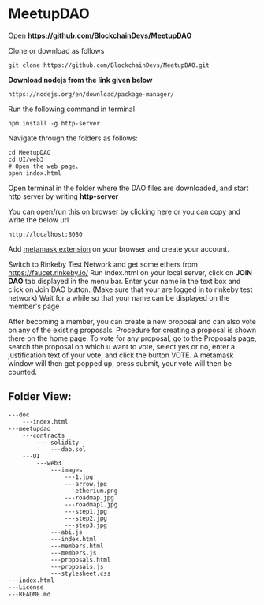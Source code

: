 # MeetupDAO
Open **https://github.com/BlockchainDevs/MeetupDAO**

Clone or download as follows
 ```
 git clone https://github.com/BlockchainDevs/MeetupDAO.git
```
**Download nodejs from the link given below**
```
https://nodejs.org/en/download/package-manager/
```
Run the following command in terminal
```
npm install -g http-server
```
Navigate through the folders as follows:
```
cd MeetupDAO
cd UI/web3
# Open the web page.
open index.html
```

Open terminal in the folder where the DAO files are downloaded, and start http server by writing **http-server**

You can open/run this on browser by clicking [here](http://localhost:8080) or you can copy and write the below url
```
http://localhost:8080
```

Add [metamask extension](https://metamask.io/) on your browser and create your account.

Switch to Rinkeby Test Network and get some ethers from <https://faucet.rinkeby.io/>
Run index.html on your local server, click on **JOIN DAO** tab displayed in the menu bar.
Enter your name in the text box and click on Join DAO button. (Make sure that your are logged in to rinkeby test network)
Wait for a while so that your name can be displayed on the member's page

After becoming a member, you can create a new proposal and can also vote on any of the existing proposals.
Procedure for creating a proposal is shown there on the home page. To vote for any proposal, go to the Proposals page, search the proposal on which u want to vote, select yes or no, enter a justification text of your vote, and click the button VOTE. A metamask window will then get popped up, press submit, your vote will then be counted.


## Folder View:
```
---doc
    ---index.html
---meetupdao
    ---contracts
        --- solidity    
            ---dao.sol
    ---UI
        ---web3
            ---images
                ---1.jpg
                ---arrow.jpg
                ---etherium.png
                ---roadmap.jpg
                ---roadmap1.jpg
                ---step1.jpg
                ---step2.jpg
                ---step3.jpg
            ---abi.js
            ---index.html
            ---members.html
            ---members.js
            ---proposals.html
            ---proposals.js
            ---stylesheet.css
---index.html
---License
---README.md
```
